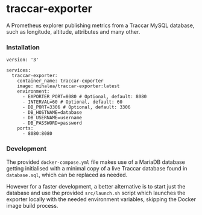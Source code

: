 # traccar-exporter

A Prometheus explorer publishing metrics from a Traccar MySQL database, such as longitude, altitude, attributes and many other.

### Installation

```
version: '3'

services:
  traccar-exporter:
    container_name: traccar-exporter
    image: mihalea/traccar-exporter:latest
    environment:
      - EXPORTER_PORT=8080 # Optional, default: 8080
      - INTERVAL=60 # Optional, default: 60
      - DB_PORT=3306 # Optional, default: 3306
      - DB_HOSTNAME=database
      - DB_USERNAME=username
      - DB_PASSWORD=password
    ports:
      - 8080:8080
```

### Development

The provided `docker-compose.yml` file makes use of a MariaDB database getting initialised with a minimal copy of a live Traccar database found in `database.sql`, which can be replaced as needed.

However for a faster development, a better alternative is to start just the database and use the provided `src/launch.sh` script which launches the exporter locally with the needed environment variables, skipping the Docker image build process.
